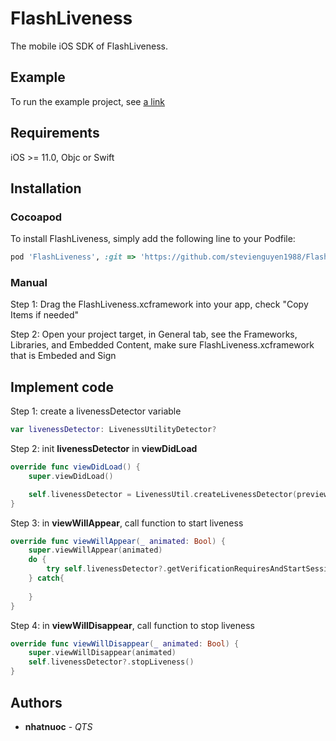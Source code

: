 # FlashLiveness

The mobile iOS SDK of FlashLiveness.

## Example

To run the example project, see [a link](https://github.com/stevienguyen1988/livenessCloudSample.git)

## Requirements

iOS >= 11.0, Objc or Swift

## Installation

### Cocoapod
To install FlashLiveness, simply add the following line to your Podfile:

```ruby
pod 'FlashLiveness', :git => 'https://github.com/stevienguyen1988/FlashLivenessPod.git'
```

### Manual
Step 1: Drag the FlashLiveness.xcframework into your app, check "Copy Items if needed"

Step 2: Open your project target, in General tab, see the Frameworks, Libraries, and Embedded Content, make sure FlashLiveness.xcframework that is Embeded and Sign

## Implement code

Step 1: create a livenessDetector variable
```swift
var livenessDetector: LivenessUtilityDetector?
```

Step 2: init **livenessDetector** in **viewDidLoad**
```swift
override func viewDidLoad() {
    super.viewDidLoad()

    self.livenessDetector = LivenessUtil.createLivenessDetector(previewView: self.previewView, mode: .online, delegate: self)
}
```

Step 3: in **viewWillAppear**, call function to start liveness
```swift
override func viewWillAppear(_ animated: Bool) {
    super.viewWillAppear(animated)
    do {
        try self.livenessDetector?.getVerificationRequiresAndStartSession(transactionId: self.transactionId)
    } catch{
        
    }
}
```

Step 4: in **viewWillDisappear**, call function to stop liveness
```swift
override func viewWillDisappear(_ animated: Bool) {
    super.viewWillDisappear(animated)
    self.livenessDetector?.stopLiveness()
}
```

## Authors

* **nhatnuoc** - *QTS*
